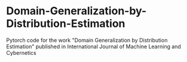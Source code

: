 # Domain-Generalization-by-Distribution-Estimation
Pytorch code for the work "Domain Generalization by Distribution Estimation" published in International Journal of Machine Learning and Cybernetics
